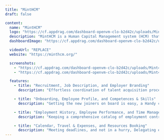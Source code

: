 ```yaml
---
title: "MintHCM"
draft: false

content:
  name: "MintHCM"
  logo: "https://cf.appdrag.com/dashboard-openvm-clo-b2d42c/uploads/MintHCM-tKcx.png"
  description: "MintHCM is a Human Capital Management system (HCM) that you can start using today to manage your HR departments and businesses in different branches. Mint is based on two popular, well-known business applications: SugarCRM Community Edition and SuiteCRM. This is why we often say that MintHCM is CRM reinvented. You all know how much goes into the technological development of this type of business software…"
  dashboardImage: "https://cf.appdrag.com/dashboard-openvm-clo-b2d42c/uploads/Mint4-Time-Management-1-1024x640-RCT4.webp"

  videoUrl: "REPLACE"
  website: "https://minthcm.org/"

  screenshots:
    - "https://cf.appdrag.com/dashboard-openvm-clo-b2d42c/uploads/Mint4-Time-Management-1-1024x640-RCT4.webp"
    - "https://cf.appdrag.com/dashboard-openvm-clo-b2d42c/uploads/Mint4-Onboarding-2-1024x640-Mbfv.webp"

  features:
    - title: "Recruitment, Job Description, and Employer Branding"
      description: "Effortless coordination of talent acquisition procedures, Keeping the responsibilities and career paths transparent, and Ensuring the positive image of the company as a worthy employer."

    - title: "Onboarding, Employee Profile, and Competences & Skills"
      description: "Getting the new joiners on board is easy, a Handy catalog of essential personnel information and a transparent overview of expertise and know-how in the organization."

    - title: "Employment History, Employee Performance, and Time Management"
      description: "Keeping a comprehensive catalog of employment contracts, Evaluating employee performance, A way to efficiently manage daily tasks and perfect the work. On time."

    - title: "Calendar, Travel & Expenses, and Resources Booking"
      description: "Meeting deadlines, and not in a hurry, Delegating employees to work outside the headquarters. Exchanging the material assets within the company. No problem."
---
```

